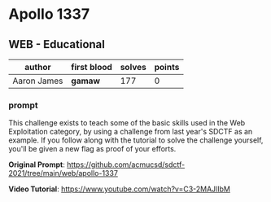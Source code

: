 # Apollo 1337
## WEB - Educational
| author | first blood | solves | points |
| --- | -- | --- | --- |
| Aaron James | **gamaw** | 177 | 0 |
### prompt
This challenge exists to teach some of the basic skills used in the Web Exploitation category, by using a challenge from last year's SDCTF as an example. If you follow along with the tutorial to solve the challenge yourself, you'll be given a new flag as proof of your efforts.

**Original Prompt**: https://github.com/acmucsd/sdctf-2021/tree/main/web/apollo-1337

**Video Tutorial**: https://www.youtube.com/watch?v=C3-2MAJlIbM